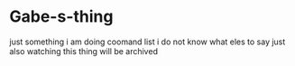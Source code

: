 # Gabe-s-thing
just something i am doing
coomand list i do not know what eles to say just also watching
this thing will be archived
